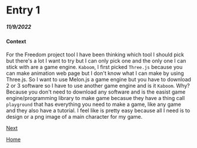 # Entry 1
##### 11/9/2022

#### Context
For the Freedom project tool I have been thinking which tool I should pick but there's a lot I want to try but I can only pick one and the only one I can stick with are a game engine. `Kaboom`, I first picked `Three.js` because you can make animation web page but I don't know what I can make by using Three.js. So I want to use Melon.js a game engine but you have to download 2 or 3 software so I have to use another game engine and is it `Kaboom`. Why? Because you don't need to download any software and is the easist game engine/programming library to make game becasue they have a thing call `playground` that has everything you need to make a game, like any game and they also have a tutorial. I feel like is pretty easy because all I need is to design or a png image of a main character for my game.

[Next](entry02.md)

[Home](../README.md)